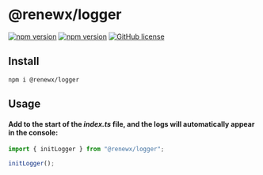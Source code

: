 # @renewx/logger

[![npm version](https://img.shields.io/npm/v/@renewx/logger.svg?style=flat)](https://www.npmjs.com/package/@renewx/logger) [![npm version](https://deno.bundlejs.com/?q=@renewx/logger&treeshake=[{+initLogger+}]&badge=)](https://www.npmjs.com/package/@renewx/logger) [![GitHub license](https://img.shields.io/badge/license-MIT-blue.svg)](https://github.com/adv0cat/renewx/blob/main/LICENSE)

## Install

```shell
npm i @renewx/logger
```

## Usage

#### Add to the start of the **_index.ts_** file, and the logs will automatically appear in the console:

```ts
import { initLogger } from "@renewx/logger";

initLogger();
```
